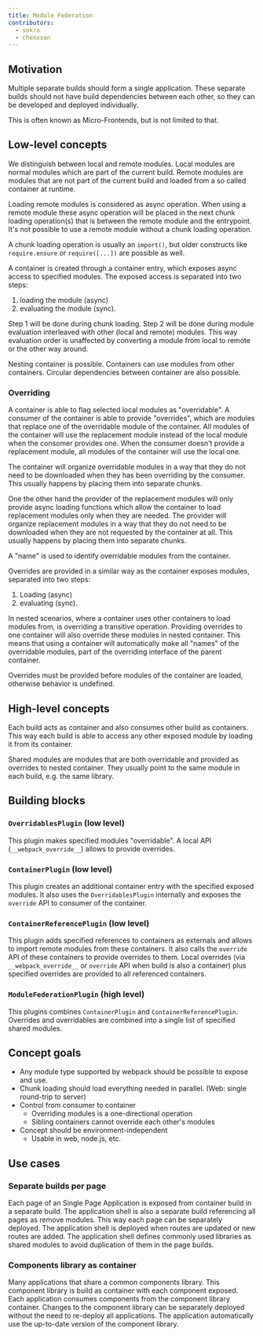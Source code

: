 ```yaml
---
title: Module Federation
contributors:
  - sokra
  - chenxsan
---
```


## Motivation

Multiple separate builds should form a single application. These separate builds should not have build dependencies between each other, so they can be developed and deployed individually.

This is often known as Micro-Frontends, but is not limited to that.

## Low-level concepts

We distinguish between local and remote modules. Local modules are normal modules which are part of the current build. Remote modules are modules that are not part of the current build and loaded from a so called container at runtime.

Loading remote modules is considered as async operation. When using a remote module these async operation will be placed in the next chunk loading operation(s) that is between the remote module and the entrypoint. It's not possible to use a remote module without a chunk loading operation.

A chunk loading operation is usually an `import()`, but older constructs like `require.ensure` or `require([...])` are possible as well.

A container is created through a container entry, which exposes async access to specified modules. The exposed access is separated into two steps:

1. loading the module (async)
2. evaluating the module (sync).

Step 1 will be done during chunk loading. Step 2 will be done during module evaluation interleaved with other (local and remote) modules. This way evaluation order is unaffected by converting a module from local to remote or the other way around.

Nesting container is possible. Containers can use modules from other containers. Circular dependencies between container are also possible.

### Overriding

A container is able to flag selected local modules as "overridable". A consumer of the container is able to provide "overrides", which are modules that replace one of the overridable module of the container. All modules of the container will use the replacement module instead of the local module when the consomer provides one. When the consumer doesn't provide a replacement module, all modules of the container will use the local one.

The container will organize overridable modules in a way that they do not need to be downloaded when they has been overriding by the consumer. This usually happens by placing them into separate chunks.

One the other hand the provider of the replacement modules will only provide async loading functions which allow the container to load replacement modules only when they are needed. The provider will organize replacement modules in a way that they do not need to be downloaded when they are not requested by the container at all. This usually happens by placing them into separate chunks.

A "name" is used to identify overridable modules from the container.

Overrides are provided in a similar way as the container exposes modules, separated into two steps:

1. Loading (async)
2. evaluating (sync).

In nested scenarios, where a container uses other containers to load modules from, is overriding a transitive operation. Providing overrides to one container will also override these modules in nested container. This means that using a container will automatically make all "names" of the overridable modules, part of the overriding interface of the parent container.

Overrides must be provided before modules of the container are loaded, otherwise behavior is undefined.

## High-level concepts

Each build acts as container and also consumes other build as containers. This way each build is able to access any other exposed module by loading it from its container.

Shared modules are modules that are both overridable and provided as overrides to nested container. They usually point to the same module in each build, e.g. the same library.

## Building blocks

### `OverridablesPlugin` (low level)

This plugin makes specified modules "overridable". A local API (`__webpack_override__`) allows to provide overrides.

### `ContainerPlugin` (low level)

This plugin creates an additional container entry with the specified exposed modules. It also uses the `OverridablesPlugin` internally and exposes the `override` API to consumer of the container.

### `ContainerReferencePlugin` (low level)

This plugin adds specified references to containers as externals and allows to import remote modules from these containers. It also calls the `override` API of these containers to provide overrides to them. Local overrides (via `__webpack_override__` or `override` API when build is also a container) plus specified overrides are provided to all referenced containers.

### `ModuleFederationPlugin` (high level)

This plugins combines `ContainerPlugin` and `ContainerReferencePlugin`. Overrides and overridables are combined into a single list of specified shared modules.

## Concept goals

- Any module type supported by webpack should be possible to expose and use.
- Chunk loading should load everything needed in parallel. (Web: single round-trip to server)
- Control from consumer to container
    - Overriding modules is a one-directional operation
    - Sibling containers cannot override each other's modules
- Concept should be environment-independent
    - Usable in web, node.js, etc.

## Use cases

### Separate builds per page

Each page of an Single Page Application is exposed from container build in a separate build. The application shell is also a separate build referencing all pages as remove modules. This way each page can be separately deployed. The application shell is deployed when routes are updated or new routes are added. The application shell defines commonly used libraries as shared modules to avoid duplication of them in the page builds.

### Components library as container

Many applications that share a common components library. This component library is build as container with each component exposed. Each application consumes components from the component library container.
Changes to the component library can be separately deployed without the need to re-deploy all applications. The application automatically use the up-to-date version of the component library.
